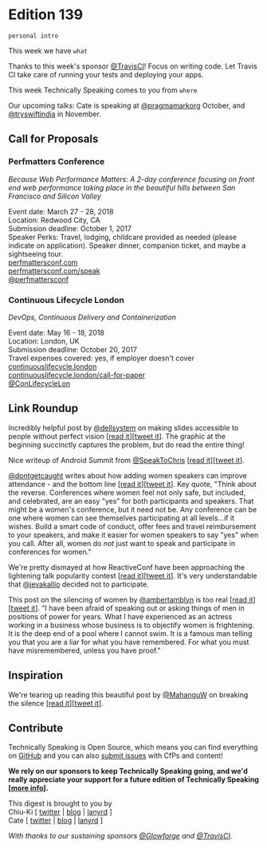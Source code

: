 # Edition 139

`personal intro`

This week we have `what`

Thanks to this week's sponsor [@TravisCI](http://twitter.com/travisci)! Focus on writing code. Let Travis CI take care of running your tests and deploying your apps.

This week Technically Speaking comes to you from `where`

Our upcoming talks: Cate is speaking at [@pragmamarkorg](http://twitter.com/pragmamarkorg) October, and [@tryswiftindia](http://twitter.com/tryswiftindia) in November.


## Call for Proposals

### Perfmatters Conference
*Because Web Performance Matters: A 2-day conference focusing on front end web performance taking place in the beautiful hills between San Francisco and Silicon Valley*

Event date:  March 27 - 28, 2018  
Location: Redwood City, CA  
Submission deadline: October 1, 2017  
Speaker Perks:  Travel, lodging, childcare provided as needed (please indicate on application). Speaker dinner, companion ticket, and maybe a sightseeing tour.  
[perfmattersconf.com](http://perfmattersconf.com)  
[perfmattersconf.com/speak](https://www.perfmattersconf.com/speak/)  
[@perfmattersconf](https://twitter.com/perfmattersconf)


### Continuous Lifecycle London
*DevOps, Continuous Delivery and Containerization* 
 
Event date: May 16 - 18, 2018  
Location: London, UK  
Submission deadline: October 20, 2017  
Travel expenses covered: yes, if employer doesn't cover  
[continuouslifecycle.london](https://continuouslifecycle.london/)  
[continuouslifecycle.london/call-for-paper](https://continuouslifecycle.london/call-for-papers/)  
[@ConLifecycleLon](https://twitter.com/ConLifecycleLon)



## Link Roundup

Incredibly helpful post by [@dellsystem](https://twitter.com/dellsystem) on making slides accessible to people without perfect vision [[read it](https://medium.com/@dellsystem/i-cant-read-your-slides-737acde6e9dc)][[tweet it](https://twitter.com/home?status=I%20can%E2%80%99t%20read%20your%20slides%20%E2%80%93%20Wendy%20Liu%20by%20%40dellsystem%20https%3A//medium.com/%40dellsystem/i-cant-read-your-slides-737acde6e9dc%20via%20%40techspeakdigest)]. The graphic at the beginning succinctly captures the problem, but do read the entire thing!

Nice writeup of Android Summit from [@SpeakToChris](http://twitter.com/SpeakToChris) [[read it](https://www.nexmo.com/blog/2017/09/05/nexmo-at-android-summit-dr/)][[tweet it](https://twitter.com/home?status=Nexmo%20at%20Android%20Summit%20-%20Nexmo%20by%20%40SpeakToChris%20https%3A//www.nexmo.com/blog/2017/09/05/nexmo-at-android-summit-dr/%20via%20%40techspeakdigest)].

[@dontgetcaught](http://twitter.com/dontgetcaught) writes about how adding women speakers can improve attendance - and the bottom line [[read it](http://eloquentwoman.blogspot.com.co/2017/09/want-to-boost-conference-attendance-add.html)][[tweet it](https://twitter.com/home?status=Want%20to%20boost%20conference%20attendance%3F%20Add%20women%20speakers%20by%20%40dontgetcaught%20http%3A//eloquentwoman.blogspot.com.co/2017/09/want-to-boost-conference-attendance-add.html%20via%20%40techspeakdigest)]. Key quote, "Think about the reverse. Conferences where women feel not only safe, but included, and celebrated, are an easy "yes" for both participants and speakers. That might be a women's conference, but it need not be. Any conference can be one where women can see themselves participating at all levels...if it wishes. Build a smart code of conduct, offer fees and travel reimbursement to your speakers, and make it easier for women speakers to say "yes" when you call. After all, women do *not* just want to speak and participate in conferences for women."

We're pretty dismayed at how ReactiveConf have been approaching the lightening talk popularity contest [[read it](https://medium.com/@jevakallio/why-i-will-not-be-speaking-at-reactiveconf-6e106b3816a5)][[tweet it](https://twitter.com/home?status=Why%20I%20will%20not%20be%20speaking%20at%20ReactiveConf%20%E2%80%93%20Jani%20Ev%C3%A4kallio%20by%20%40jevakallio%20https%3A//medium.com/%40jevakallio/why-i-will-not-be-speaking-at-reactiveconf-6e106b3816a5%20via%20%40techspeakdigest)]. It's very understandable that [@jevakallio](http://twitter.com/jevakallio) decided not to participate.

This post on the silencing of women by [@ambertamblyn](http://twitter.com/ambertamblyn ) is too real [[read it](https://www.nytimes.com/2017/09/16/opinion/sunday/amber-tamblyn-james-woods.html?smid=tw-nytopinion&smtyp=cur)][[tweet it](https://twitter.com/home?status=Amber%20Tamblyn%3A%20I%E2%80%99m%20Done%20With%20Not%20Being%20Believed%20-%20The%20New%20York%20Times%20by%20%40ambertamblyn%20https%3A//www.nytimes.com/2017/09/16/opinion/sunday/amber-tamblyn-james-woods.html%3Fsmid%3Dtw-nytopinion%26smtyp%3Dcur%20via%20%40techspeakdigest)]. "I have been afraid of speaking out or asking things of men in positions of power for years. What I have experienced as an actress working in a business whose business is to objectify women is frightening. It is the deep end of a pool where I cannot swim. It is a famous man telling you that you are a liar for what you have remembered. For what you must have misremembered, unless you have proof."

## Inspiration

We're tearing up reading this beautiful post by [@MahanguW](http://twitter.com/MahanguW) on breaking the silence [[read it](https://heropress.com/essays/breaking-the-silence/)][[tweet it](https://twitter.com/home?status=Breaking%20the%20Silence%20-%20HeroPress%20by%20%40MahanguW%20https%3A//heropress.com/essays/breaking-the-silence/%20via%20%40techspeakdigest)].  

## Contribute

Technically Speaking is Open Source, which means you can find everything on [GitHub](https://github.com/catehstn/technically-speaking/) and you can also [submit issues](https://github.com/catehstn/technically-speaking/issues/new) with CfPs and content!

**We rely on our sponsors to keep Technically Speaking going, and we'd really appreciate your support for a future edition of Technically Speaking [[more info](http://www.techspeak.email/sponsorship/)].**  


This digest is brought to you by  
Chiu-Ki [ [twitter](https://twitter.com/chiuki) | [blog](http://blog.sqisland.com/) | [lanyrd](http://lanyrd.com/profile/chiuki/) ]  
Cate [ [twitter](https://twitter.com/catehstn) | [blog](http://www.cate.blog/) | [lanyrd](http://lanyrd.com/profile/catehstn/) ]

*With thanks to our sustaining sponsors [@Glowforge](http://twitter.com/glowforge) and [@TravisCI](http://twitter.com/travisci).*